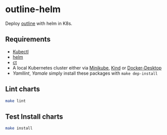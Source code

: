 # outline-helm

Deploy [outline](https://github.com/outline/outline) with helm in K8s.

## Requirements

- [Kubectl](https://kubernetes.io/docs/tasks/tools/install-kubectl-linux/)
- [helm](https://github.com/helm/helm/)
- [ct](https://github.com/helm/chart-testing)
- A local Kubernetes cluster either via [Minikube](https://minikube.sigs.k8s.io/docs/start/), [Kind](https://kind.sigs.k8s.io/) or [Docker-Desktop](https://www.docker.com/products/docker-desktop/)
- *Yamllint*, *Yamale* simply install these packages with `make dep-install`

## Lint charts

```bash
make lint
```

## Test Install charts

```bash
make install
```
